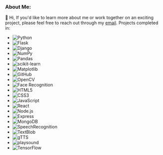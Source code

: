<h3 align="left">About Me:</h3>

👋 Hi, 
If you'd like to learn more about me or work together on an exciting project, please feel free to reach out through my [email](mailto:niladri.das@lpu.in). Projects completed in:
- ![Python](https://img.shields.io/badge/-Python-3776AB?style=flat-square&logo=python&logoColor=white)
- ![Flask](https://img.shields.io/badge/-Flask-000000?style=flat-square&logo=flask&logoColor=white)
- ![Django](https://img.shields.io/badge/-Django-092E20?style=flat-square&logo=django&logoColor=white)
- ![NumPy](https://img.shields.io/badge/-NumPy-013243?style=flat-square&logo=numpy&logoColor=white)
- ![Pandas](https://img.shields.io/badge/-Pandas-150458?style=flat-square&logo=pandas&logoColor=white)
- ![scikit-learn](https://img.shields.io/badge/-scikit--learn-F7931E?style=flat-square&logo=scikit-learn&logoColor=white)
- ![Matplotlib](https://img.shields.io/badge/-Matplotlib-3776AB?style=flat-square&logo=python&logoColor=white)
- ![GitHub](https://img.shields.io/badge/-GitHub-181717?style=flat-square&logo=github&logoColor=white)
- ![OpenCV](https://img.shields.io/badge/-OpenCV-5C3EE8?style=flat-square&logo=opencv&logoColor=white)
- ![Face Recognition](https://img.shields.io/badge/-Face_Recognition-FF5733?style=flat-square&logo=python&logoColor=white)
- ![HTML5](https://img.shields.io/badge/-HTML5-E34F26?style=flat-square&logo=html5&logoColor=white)
- ![CSS3](https://img.shields.io/badge/-CSS3-1572B6?style=flat-square&logo=css3&logoColor=white)
- ![JavaScript](https://img.shields.io/badge/-JavaScript-F7DF1E?style=flat-square&logo=javascript&logoColor=black)
- ![React](https://img.shields.io/badge/-React-61DAFB?style=flat-square&logo=react&logoColor=black)
- ![Node.js](https://img.shields.io/badge/-Node.js-339933?style=flat-square&logo=node.js&logoColor=white)
- ![Express](https://img.shields.io/badge/-Express-000000?style=flat-square&logo=express&logoColor=white)
- ![MongoDB](https://img.shields.io/badge/-MongoDB-47A248?style=flat-square&logo=mongodb&logoColor=white)
- ![SpeechRecognition](https://img.shields.io/badge/-SpeechRecognition-009688?style=flat-square&logo=python&logoColor=white)
- ![TextBlob](https://img.shields.io/badge/-TextBlob-009688?style=flat-square&logo=python&logoColor=white)
- ![gTTS](https://img.shields.io/badge/-gTTS-009688?style=flat-square&logo=python&logoColor=white)
- ![playsound](https://img.shields.io/badge/-playsound-009688?style=flat-square&logo=python&logoColor=white)
- ![TensorFlow](https://img.shields.io/badge/-TensorFlow-FF6F00?style=flat-square&logo=tensorflow&logoColor=white)
